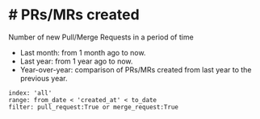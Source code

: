 # \# PRs/MRs created

Number of new Pull/Merge Requests in a period of time
- Last month: from 1 month ago to now.
- Last year: from 1 year ago to now.
- Year-over-year: comparison of PRs/MRs created from last year to the previous year.

```
index: 'all'
range: from_date < 'created_at' < to_date
filter: pull_request:True or merge_request:True
```
